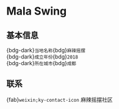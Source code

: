 # Mala Swing

## 基本信息

{bdg-dark}`当地名称`{bdg}`麻辣摇摆`  
{bdg-dark}`成立年份`{bdg}`2018`  
{bdg-dark}`所在城市`{bdg}`成都`  

## 联系

{fab}`weixin;ky-contact-icon` 麻辣摇摆社区  
